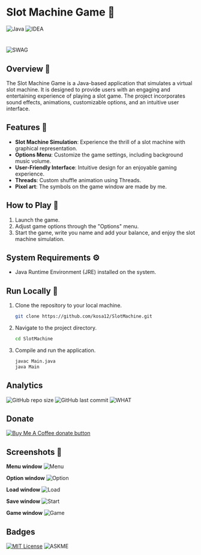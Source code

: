# Slot Machine Game 🎰


![Java](https://img.shields.io/badge/Java-ED8B00?style=for-the-badge&logo=openjdk&logoColor=white)
![IDEA](https://img.shields.io/badge/IntelliJ_IDEA-000000.svg?style=for-the-badge&logo=intellij-idea&logoColor=white)
#
![SWAG](http://ForTheBadge.com/images/badges/built-with-swag.svg)
## Overview 📖

The Slot Machine Game is a Java-based application that simulates a virtual slot machine. It is designed to provide users with an engaging and entertaining experience of playing a slot game. The project incorporates sound effects, animations, customizable options, and an intuitive user interface.

## Features 📜

- **Slot Machine Simulation**: Experience the thrill of a slot machine with graphical representation.
- **Options Menu**: Customize the game settings, including background music volume.
- **User-Friendly Interface**: Intuitive design for an enjoyable gaming experience.
- **Threads**:
  Custom shuffle animation using Threads.
- **Pixel art**:
  The symbols on the game window are made by me.

## How to Play 🧮

1. Launch the game.
2. Adjust game options through the "Options" menu.
3. Start the game, write you name and add your balance, and enjoy the slot machine simulation.

## System Requirements ⚙️

- Java Runtime Environment (JRE) installed on the system.

## Run Locally 🥁
1. Clone the repository to your local machine.
   ```bash
   git clone https://github.com/kosa12/SlotMachine.git

2. Navigate to the project directory.
    ```bash
    cd SlotMachine

3. Compile and run the application.
    ```bash
    javac Main.java
    java Main
   
## Analytics
![GitHub repo size](https://img.shields.io/github/repo-size/kosa12/SlotMachine?style=plastic)
![GitHub last commit](https://img.shields.io/github/last-commit/kosa12/SlotMachine?color=red&style=plastic)
![WHAT](https://img.shields.io/github/downloads/kosa12/SlotMachine/total.svg)

## Donate
<span class="badge-buymeacoffee">
<a href="https://ko-fi.com/kosamatyas" title="Donate to this project using Buy Me A Coffee"><img src="https://img.shields.io/badge/buy%20me%20a%20coffee-donate-yellow.svg" alt="Buy Me A Coffee donate button" /></a>
</span>

## Screenshots 📸
**Menu window**
![Menu](scrennshots/Menu.png)

**Option window**
![Option](scrennshots/Option.png)

**Load window**
![Load](scrennshots/Load.png)

**Save window**
![Start](scrennshots/Save.png)

**Game window**
![Game](scrennshots/Game.png)

## Badges
[![MIT License](https://img.shields.io/badge/License-MIT-green.svg)](https://choosealicense.com/licenses/mit/)
![ASKME](https://img.shields.io/badge/Ask%20me-anything-1abc9c.svg)
